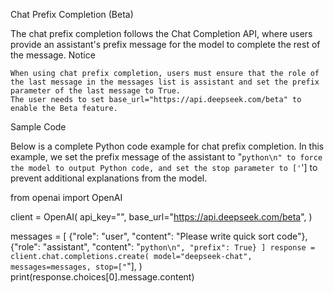 Chat Prefix Completion (Beta)

The chat prefix completion follows the Chat Completion API, where users provide an assistant's prefix message for the model to complete the rest of the message.
Notice

    When using chat prefix completion, users must ensure that the role of the last message in the messages list is assistant and set the prefix parameter of the last message to True.
    The user needs to set base_url="https://api.deepseek.com/beta" to enable the Beta feature.

Sample Code

Below is a complete Python code example for chat prefix completion. In this example, we set the prefix message of the assistant to "```python\n" to force the model to output Python code, and set the stop parameter to ['```'] to prevent additional explanations from the model.

from openai import OpenAI

client = OpenAI(
    api_key="<your api key>",
    base_url="https://api.deepseek.com/beta",
)

messages = [
    {"role": "user", "content": "Please write quick sort code"},
    {"role": "assistant", "content": "```python\n", "prefix": True}
]
response = client.chat.completions.create(
    model="deepseek-chat",
    messages=messages,
    stop=["```"],
)
print(response.choices[0].message.content)